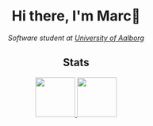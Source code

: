 <div align="center">
<h1> Hi there, I'm Marc👋</h1>

<p><em>Software student at <a href="https://www.en.aau.dk/">University of Aalborg</a></em></p>

<h2>Stats</h2>

<p align="center">
  <a href="https://github.com/Many5900">
    <img height="80em" src="https://github-readme-stats.vercel.app/api?username=Many5900&show_icons=true&theme=dark&hide=stars,issues,contribs&include_all_commits=true&count_private=true"/>
  </a>
  <a href="https://github.com/Many5900">
    <img height="80em" src="https://github-readme-stats.vercel.app/api/top-langs/?username=Many5900&layout=compact&theme=dark"/>
  </a>
</p>
</div>






<!--
**Many5900/Many5900** is a ✨ _special_ ✨ repository because its `README.md` (this file) appears on your GitHub profile.

Here are some ideas to get you started:

- 🔭 I’m currently working on ...
- 🌱 I’m currently learning ...
- 👯 I’m looking to collaborate on ...
- 🤔 I’m looking for help with ...
- 💬 Ask me about ...
- 📫 How to reach me: ...
- 😄 Pronouns: ...
- ⚡ Fun fact: ...
-->
